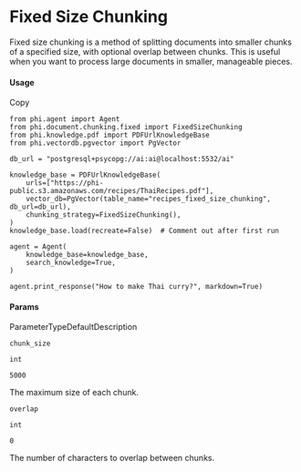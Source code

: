 # Fixed Size Chunking

Fixed size chunking is a method of splitting documents into smaller chunks of a specified size, with optional overlap between chunks. This is useful when you want to process large documents in smaller, manageable pieces.



#### Usage <a href="#usage" id="usage"></a>

Copy

```
from phi.agent import Agent
from phi.document.chunking.fixed import FixedSizeChunking
from phi.knowledge.pdf import PDFUrlKnowledgeBase
from phi.vectordb.pgvector import PgVector

db_url = "postgresql+psycopg://ai:ai@localhost:5532/ai"

knowledge_base = PDFUrlKnowledgeBase(
    urls=["https://phi-public.s3.amazonaws.com/recipes/ThaiRecipes.pdf"],
    vector_db=PgVector(table_name="recipes_fixed_size_chunking", db_url=db_url),
    chunking_strategy=FixedSizeChunking(),
)
knowledge_base.load(recreate=False)  # Comment out after first run

agent = Agent(
    knowledge_base=knowledge_base,
    search_knowledge=True,
)

agent.print_response("How to make Thai curry?", markdown=True)
```

#### [​](https://docs.phidata.com/chunking/fixed-size-chunking#params)Params <a href="#params" id="params"></a>

ParameterTypeDefaultDescription

`chunk_size`

`int`

`5000`

The maximum size of each chunk.

`overlap`

`int`

`0`

The number of characters to overlap between chunks.
